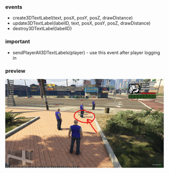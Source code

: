 ### events

- create3DTextLabel(text, posX, posY, posZ, drawDistance)
- update3DTextLabel(labelID, text, posX, posY, posZ, drawDistance)
- destroy3DTextLabel(labelID)

### important

- sendPlayerAll3DTextLabels(player) - use this event after player logging in

### preview
![screenshot from 3dtext ingame](./preview.png)